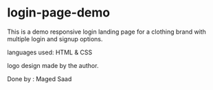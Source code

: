 # login-page-demo

This is a demo responsive login landing page for a clothing brand with multiple login and signup options.

languages used: HTML & CSS

logo design made by the author.

Done by : Maged Saad
